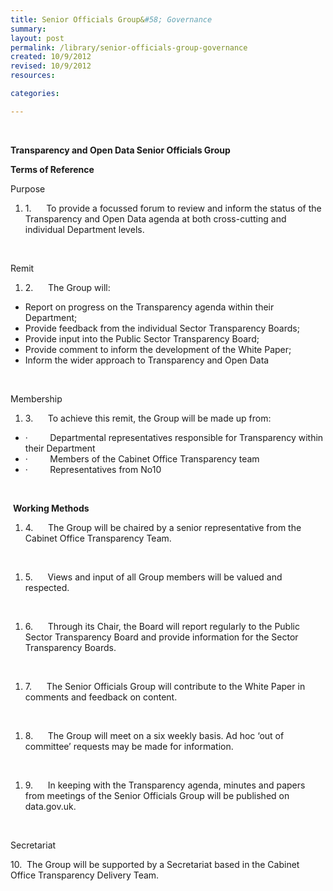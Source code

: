 ```yaml
---
title: Senior Officials Group&#58; Governance
summary: 
layout: post
permalink: /library/senior-officials-group-governance
created: 10/9/2012
revised: 10/9/2012
resources:

categories:

---
```


<p>﻿</p>
<p><strong>Transparency and Open Data Senior Officials Group</strong></p>
<p><strong>Terms of Reference</strong></p>
<p>Purpose
</p><ol><li>1.      To provide a focussed forum to review and inform the status of the Transparency and Open Data agenda at both cross-cutting and individual Department levels. </li>
</ol><p> </p>
<p>Remit
</p><ol><li>2.      The Group will:</li>
</ol><ul><li>Report on progress on the Transparency agenda within their Department;</li>
<li>Provide feedback from the individual Sector Transparency Boards;</li>
<li>Provide input into the Public Sector Transparency Board;</li>
<li>Provide comment to inform the development of the White Paper;</li>
<li>Inform the wider approach to Transparency and Open Data</li>
</ul><p> </p>
<p>Membership
</p><ol><li>3.      To achieve this remit, the Group will be made up from:</li>
</ol><ul><li>·         Departmental representatives responsible for Transparency within their Department</li>
<li>·         Members of the Cabinet Office Transparency team</li>
<li>·         Representatives from No10</li>
</ul><p> </p>
<p> <strong>Working Methods</strong> </p>
<ol><li>4.      The Group will be chaired by a senior representative from the Cabinet Office Transparency Team.</li>
</ol><p> </p>
<ol><li>5.      Views and input of all Group members will be valued and respected.</li>
</ol><p> </p>
<ol><li>6.      Through its Chair, the Board will report regularly to the Public Sector Transparency Board and provide information for the Sector Transparency Boards.  </li>
</ol><p> </p>
<ol><li>7.      The Senior Officials Group will contribute to the White Paper in comments and feedback on content.</li>
</ol><p> </p>
<ol><li>8.      The Group will meet on a six weekly basis. Ad hoc ‘out of committee’ requests may be made for information. </li>
</ol><p> </p>
<ol><li>9.      In keeping with the Transparency agenda, minutes and papers from meetings of the Senior Officials Group will be published on data.gov.uk.  </li>
</ol><p> </p>
<p>Secretariat
</p><p>10.  The Group will be supported by a Secretariat based in the Cabinet Office Transparency Delivery Team.</p>
